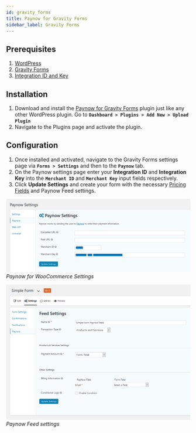 ```yaml
---
id: gravity_forms
title: Paynow for Gravity Forms
sidebar_label: Gravity Forms
---
```


## Prerequisites

1. [WordPress](https://www.wordpress.org/)
2. [Gravity Forms](https://www.gravityforms.com/)
3. [Integration ID and Key](generation.md)

## Installation

1. Download and install the [Paynow for Gravity Forms](https://github.com/paynow/Paynow-for-Gravity-Forms/archive/master.zip) plugin just like any other WordPress plugin. Go to **`Dashboard > Plugins > Add New > Upload Plugin`**
1. Navigate to the Plugins page and activate the plugin.

## Configuration

1. Once installed and activated, navigate to the Gravity Forms settings page via **`Forms > Settings`** and then to the **`Paynow`** tab.
1. On the Paynow settings page enter your **Integration ID** and **Integration Key** into the **`Merchant ID`** and **`Merchant Key`** input fields respectively.
1. Click **Update Settings** and create your form with the necessary [Pricing Fields](https://docs.gravityforms.com/category/user-guides/field-types/pricing-fields/) and Paynow Feed settings.

![Paynow for WooCommerce Settings](assets/gravityforms-settings.png)
*Paynow for WooCommerce Settings*

![Paynow Feed settings](assets/gravityforms-paynow-feed-setup.png)
*Paynow Feed settings*

